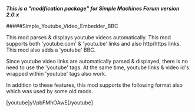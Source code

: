 *****This is a "modification package" for Simple Machines Forum version 2.0.x*****

#####Simple_Youtube_Video_Embedder_BBC

This mod parses & displays youtube videos automatically. This mod supports both 'youtube.com' & 'youtu.be' links and also http/https links. This mod also adds a 'youtube' BBC.

Since youtube video links are automatically parsed & displayed, there is no need to use the 'youtube' tags. At the same time, youtube links & video id's wrapped within 'youtube' tags also work.

In addition to these features, this mod supports the following format also which was used by some old mods.

[youtube]yVpbFMhOAwE[/youtube]
